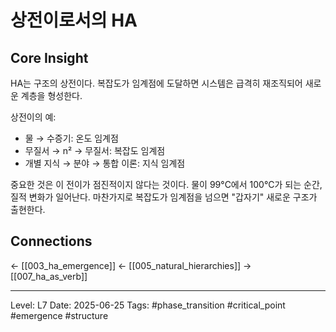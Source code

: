 # 상전이로서의 HA

## Core Insight
HA는 구조의 상전이다. 복잡도가 임계점에 도달하면 시스템은 급격히 재조직되어 새로운 계층을 형성한다.

상전이의 예:
- 물 → 수증기: 온도 임계점
- 무질서 → n² → 무질서: 복잡도 임계점
- 개별 지식 → 분야 → 통합 이론: 지식 임계점

중요한 것은 이 전이가 점진적이지 않다는 것이다. 물이 99°C에서 100°C가 되는 순간, 질적 변화가 일어난다. 마찬가지로 복잡도가 임계점을 넘으면 "갑자기" 새로운 구조가 출현한다.

## Connections
← [[003_ha_emergence]]
← [[005_natural_hierarchies]]
→ [[007_ha_as_verb]]

---
Level: L7
Date: 2025-06-25
Tags: #phase_transition #critical_point #emergence #structure